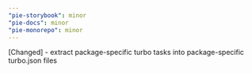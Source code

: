 ```yaml
---
"pie-storybook": minor
"pie-docs": minor
"pie-monorepo": minor
---
```


[Changed] - extract package-specific turbo tasks into package-specific turbo.json files
